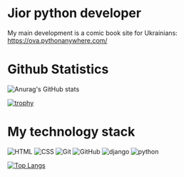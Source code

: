 # Jior python developer
My main development is a comic book site for Ukrainians: https://ova.pythonanywhere.com/

# Github Statistics
![Anurag's GitHub stats](https://github-readme-stats.vercel.app/api?username=anonimus007-700&show_icons=true&theme=onedark)

[![trophy](https://github-profile-trophy.vercel.app/?username=anonimus007-700&theme=onedark)](https://github.com/anonimus007-700/github-profile-trophy)

# My technology stack
![HTML](https://img.shields.io/badge/-HTML-333?style=for-the-badge&logo=html5)
![CSS](https://img.shields.io/badge/-CSS-333?style=for-the-badge&logo=css3&logoColor=blue)
![Git](https://img.shields.io/badge/-Git-333?style=for-the-badge&logo=Git)
![GitHub](https://img.shields.io/badge/-GitHub-333?style=for-the-badge&logo=GitHub)
![django](https://img.shields.io/badge/-django-333?style=for-the-badge&logo=django)
![python](https://img.shields.io/badge/-python-333?style=for-the-badge&logo=python)

[![Top Langs](https://github-readme-stats.vercel.app/api/top-langs/?username=anonimus007-700&theme=onedark)](https://github.com/anonimus007-700/github-readme-stats)
